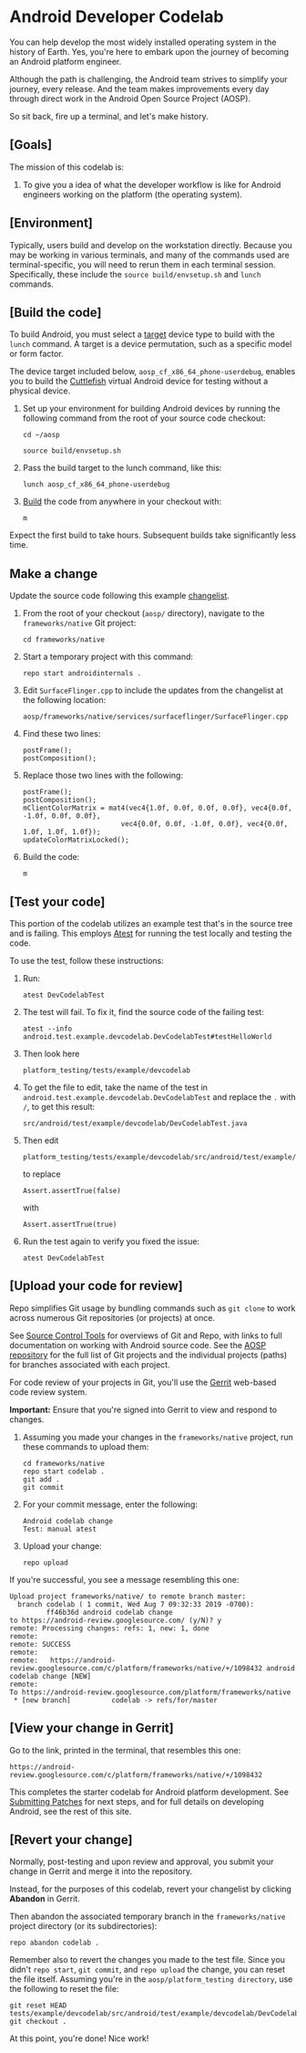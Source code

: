 

Android Developer Codelab
=========================



You can help develop the most widely installed operating system in the
history of Earth. Yes, you\'re here to embark upon the journey of
becoming an Android platform engineer.

Although the path is challenging, the Android team strives to simplify
your journey, every release. And the team makes improvements every day
through direct work in the Android Open Source Project (AOSP).

So sit back, fire up a terminal, and let\'s make history.

[Goals]
-------------------------------------------------------

The mission of this codelab is:

1.  To give you a idea of what the developer workflow is like for
    Android engineers working on the platform (the operating system).


[Environment]
-------------------------------------------------------------

Typically, users build and develop on the workstation directly. Because
you may be working in various terminals, and many of the commands used
are terminal-specific, you will need to rerun them in each terminal
session. Specifically, these include the
`source build/envsetup.sh` and
`lunch` commands.


[Build the code]
----------------------------------------------------------------

To build Android, you must select a
[target](https://source.android.com/setup/build/building#choose-a-target)
device type to build with the `lunch` command.
A target is a device permutation, such as a specific model or form
factor.

The device target included below,
`aosp_cf_x86_64_phone-userdebug`, enables you
to build the
[Cuttlefish](https://source.android.com/setup/create/cuttlefish) virtual
Android device for testing without a physical device.


1.  Set up your environment for building Android devices by running the
    following command from the root of your source code checkout:

    

    ```
    cd ~/aosp
    
    source build/envsetup.sh
    ```

2.  Pass the build target to the lunch command, like this:

    

    ```
    lunch aosp_cf_x86_64_phone-userdebug
    ```

3.  [Build](https://source.android.com/setup/build/building#build-the-code)
    the code from anywhere in your checkout with:

    

    ```
    m
    ```

Expect the first build to take hours. Subsequent builds take
significantly less time.



Make a change
-------------

Update the source code following this example
[changelist](https://android-review.googlesource.com/c/platform/frameworks/native/+/1181350).

1.  From the root of your checkout (`aosp/`
    directory), navigate to the `frameworks/native` Git project:

    

    ```
    cd frameworks/native
    ```

2.  Start a temporary project with this command:

    

    ```
    repo start androidinternals .
    ```

3.  Edit `SurfaceFlinger.cpp` to include the
    updates from the changelist at the following location:

    

    ```
    aosp/frameworks/native/services/surfaceflinger/SurfaceFlinger.cpp
    ```

4.  Find these two lines:

    

    ```
    postFrame();
    postComposition();
    ```

5.  Replace those two lines with the following:

    

    ```
    postFrame();
    postComposition();
    mClientColorMatrix = mat4(vec4{1.0f, 0.0f, 0.0f, 0.0f}, vec4{0.0f, -1.0f, 0.0f, 0.0f},
                            vec4{0.0f, 0.0f, -1.0f, 0.0f}, vec4{0.0f, 1.0f, 1.0f, 1.0f});
    updateColorMatrixLocked();
    ```

6.  Build the code:
  

    ```
    m
    ```

[Test your code]
----------------------------------------------------------------

This portion of the codelab utilizes an example test that\'s in the
source tree and is failing. This employs
[Atest](https://source.android.com/compatibility/tests/development/atest)
for running the test locally and testing the code.

To use the test, follow these instructions:

1.  Run:

    

    ```
    atest DevCodelabTest
    ```

2.  The test will fail. To fix it, find the source code of the failing
    test:

    

    ```
    atest --info android.test.example.devcodelab.DevCodelabTest#testHelloWorld
    ```

3.  Then look here

    

    ```
    platform_testing/tests/example/devcodelab
    ```

4.  To get the file to edit, take the name of the test in
    `android.test.example.devcodelab.DevCodelabTest` and replace the `.` with
    `/`, to get this result:

    

    ```
    src/android/test/example/devcodelab/DevCodelabTest.java
    ```

5.  Then edit

    

    ```
    platform_testing/tests/example/devcodelab/src/android/test/example/devcodelab/DevCodelabTest.java
    ```

    to replace

    

    ```
    Assert.assertTrue(false)
    ```

    with

    

    ```
    Assert.assertTrue(true)
    ```

6.  Run the test again to verify you fixed the issue:

    

    ```
    atest DevCodelabTest
    ```

[Upload your code for review]
-----------------------------------------------------------------------------

Repo simplifies Git usage by bundling commands such as
`git clone` to work across numerous Git
repositories (or projects) at once.

See [Source Control Tools](https://source.android.com/setup/develop) for
overviews of Git and Repo, with links to full documentation on working
with Android source code. See the [AOSP
repository](https://android.googlesource.com/) for the full
list of Git projects and the individual projects (paths) for branches
associated with each project.

For code review of your projects in Git, you\'ll use the
[Gerrit](https://gerrit-review.googlesource.com/Documentation/)
web-based code review system.

**Important:** Ensure that you\'re signed into Gerrit to view and
respond to changes.

1.  Assuming you made your changes in the
    `frameworks/native` project, run these
    commands to upload them:

    

    ```
    cd frameworks/native
    repo start codelab .
    git add .
    git commit
    ```

2.  For your commit message, enter the following:

    

    ```
    Android codelab change
    Test: manual atest
    ```

3.  Upload your change:

    

    ```
    repo upload
    ```

If you\'re successful, you see a message resembling this one:



```
Upload project frameworks/native/ to remote branch master:
  branch codelab ( 1 commit, Wed Aug 7 09:32:33 2019 -0700):
         ff46b36d android codelab change
to https://android-review.googlesource.com/ (y/N)? y
remote: Processing changes: refs: 1, new: 1, done
remote:
remote: SUCCESS
remote:
remote:   https://android-review.googlesource.com/c/platform/frameworks/native/+/1098432 android codelab change [NEW]
remote:
To https://android-review.googlesource.com/platform/frameworks/native
 * [new branch]          codelab -> refs/for/master
```

[View your change in Gerrit]
----------------------------------------------------------------------------

Go to the link, printed in the terminal, that resembles this one:



```
https://android-review.googlesource.com/c/platform/frameworks/native/+/1098432
```

This completes the starter codelab for Android platform development. See
[Submitting
Patches](https://source.android.com/setup/contribute/submit-patches) for
next steps, and for full details on developing Android, see the rest of
this site.

[Revert your change]
--------------------------------------------------------------------

Normally, post-testing and upon review and approval, you submit your
change in Gerrit and merge it into the repository.

Instead, for the purposes of this codelab, revert your changelist by
clicking **Abandon** in Gerrit.

Then abandon the associated temporary branch in the
`frameworks/native` project directory (or its
subdirectories):



```
repo abandon codelab .
```

Remember also to revert the changes you made to the test file. Since you
didn\'t `repo start`,
`git commit`, and `repo upload` the change, you can reset the file itself. Assuming you\'re
in the `aosp/platform_testing directory`, use
the following to reset the file:



```
git reset HEAD tests/example/devcodelab/src/android/test/example/devcodelab/DevCodelabTest.java
git checkout .
```

At this point, you\'re done! Nice work!

